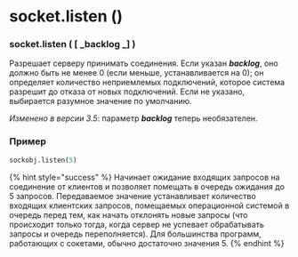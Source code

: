# socket.listen ()

### socket.listen ( \[ _backlog _] )

Разрешает серверу принимать соединения. Если указан _**backlog**_, оно должно быть не менее 0 (если меньше, устанавливается на 0); он определяет количество неприемлемых подключений, которое система разрешит до отказа от новых подключений. Если не указано, выбирается разумное значение по умолчанию.

_Изменено в версии 3.5_: параметр _**backlog**_ теперь необязателен.

### Пример

```python
sockobj.listen(5)
```

{% hint style="success" %}
Начинает ожидание входящих запросов на соединение от клиентов и позволяет помещать в очередь ожидания до 5 запросов. Передаваемое значение устанавливает количество входящих клиентских запросов, помещаемых операционной системой в очередь перед тем, как начать отклонять новые запросы (что происходит только тогда, когда сервер не успевает обрабатывать запросы и очередь переполняется). Для большинства программ, работающих с сокетами, обычно достаточно значения 5.
{% endhint %}
